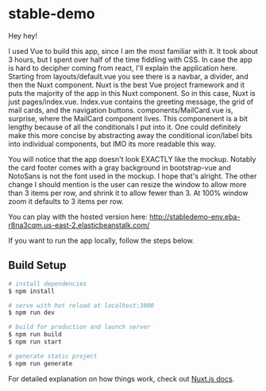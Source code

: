 # stable-demo

Hey hey!

I used Vue to build this app, since I am the most familiar with it. It took about 3 hours, but I spent over half of the time fiddling with CSS. In case the app is hard to decipher coming from react, I'll explain the application here. Starting from layouts/default.vue you see there is a navbar, a divider, and then the Nuxt component. Nuxt is the best Vue project framework and it puts the majority of the app in this Nuxt component. So in this case, Nuxt is just pages/index.vue. Index.vue contains the greeting message, the grid of mail cards, and the navigation buttons. components/MailCard.vue is, surprise, where the MailCard component lives. This componenent is a bit lengthy because of all the conditionals I put into it. One could definitely make this more concise by abstracting away the conditional icon/label bits into individual components, but IMO its more readable this way. 

You will notice that the app doesn't look EXACTLY like the mockup. Notably the card footer comes with a gray background in bootstrap-vue and NotoSans is not the font used in the mockup. I hope that's alright. The other change I should mention is the user can resize the window to allow more than 3 items per row, and shrink it to allow fewer than 3. At 100% window zoom it defaults to 3 items per row.

You can play with the hosted version here: http://stabledemo-env.eba-r8na3cqm.us-east-2.elasticbeanstalk.com/

If you want to run the app locally, follow the steps below.

## Build Setup

```bash
# install dependencies
$ npm install

# serve with hot reload at localhost:3000
$ npm run dev

# build for production and launch server
$ npm run build
$ npm run start

# generate static project
$ npm run generate
```

For detailed explanation on how things work, check out [Nuxt.js docs](https://nuxtjs.org).
